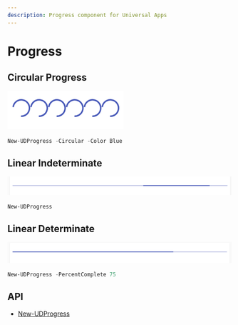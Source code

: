 ```yaml
---
description: Progress component for Universal Apps
---
```


# Progress

## Circular Progress

![](<../../../.gitbook/assets/image (30).png>)

```powershell
New-UDProgress -Circular -Color Blue
```

## Linear Indeterminate

![](<../../../.gitbook/assets/image (57).png>)

```powershell
New-UDProgress
```

## Linear Determinate

![](<../../../.gitbook/assets/image (312).png>)

```powershell
New-UDProgress -PercentComplete 75
```

## API

* [New-UDProgress](https://github.com/ironmansoftware/universal-docs/blob/master/cmdlets/New-UDProgress.txt)

